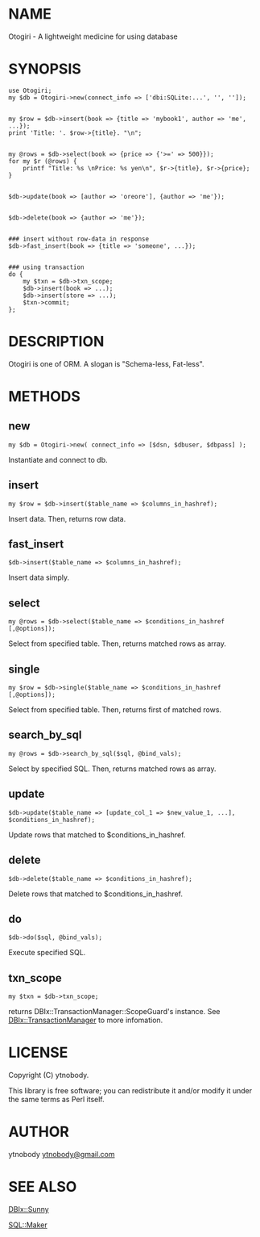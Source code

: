 # NAME

Otogiri - A lightweight medicine for using database

# SYNOPSIS

    use Otogiri;
    my $db = Otogiri->new(connect_info => ['dbi:SQLite:...', '', '']);
    

    my $row = $db->insert(book => {title => 'mybook1', author => 'me', ...});
    print 'Title: '. $row->{title}. "\n";
    

    my @rows = $db->select(book => {price => {'>=' => 500}});
    for my $r (@rows) {
        printf "Title: %s \nPrice: %s yen\n", $r->{title}, $r->{price};
    }
    

    $db->update(book => [author => 'oreore'], {author => 'me'});
    

    $db->delete(book => {author => 'me'});
    

    ### insert without row-data in response
    $db->fast_insert(book => {title => 'someone', ...});
    

    ### using transaction
    do {
        my $txn = $db->txn_scope;
        $db->insert(book => ...);
        $db->insert(store => ...);
        $txn->commit;
    };

# DESCRIPTION

Otogiri is one of ORM. A slogan is "Schema-less, Fat-less".

# METHODS

## new

    my $db = Otogiri->new( connect_info => [$dsn, $dbuser, $dbpass] );

Instantiate and connect to db.

## insert

    my $row = $db->insert($table_name => $columns_in_hashref);

Insert data. Then, returns row data.

## fast\_insert

    $db->insert($table_name => $columns_in_hashref);

Insert data simply.

## select

    my @rows = $db->select($table_name => $conditions_in_hashref [,@options]);

Select from specified table. Then, returns matched rows as array.

## single

    my $row = $db->single($table_name => $conditions_in_hashref [,@options]);

Select from specified table. Then, returns first of matched rows.

## search\_by\_sql

    my @rows = $db->search_by_sql($sql, @bind_vals);

Select by specified SQL. Then, returns matched rows as array.

## update

    $db->update($table_name => [update_col_1 => $new_value_1, ...], $conditions_in_hashref);

Update rows that matched to $conditions\_in\_hashref.

## delete

    $db->delete($table_name => $conditions_in_hashref);

Delete rows that matched to $conditions\_in\_hashref.

## do

    $db->do($sql, @bind_vals);

Execute specified SQL.

## txn\_scope 

    my $txn = $db->txn_scope;

returns DBIx::TransactionManager::ScopeGuard's instance. See [DBIx::TransactionManager](http://search.cpan.org/perldoc?DBIx::TransactionManager) to more infomation.

# LICENSE

Copyright (C) ytnobody.

This library is free software; you can redistribute it and/or modify
it under the same terms as Perl itself.

# AUTHOR

ytnobody <ytnobody@gmail.com>

# SEE ALSO

[DBIx::Sunny](http://search.cpan.org/perldoc?DBIx::Sunny)

[SQL::Maker](http://search.cpan.org/perldoc?SQL::Maker)
